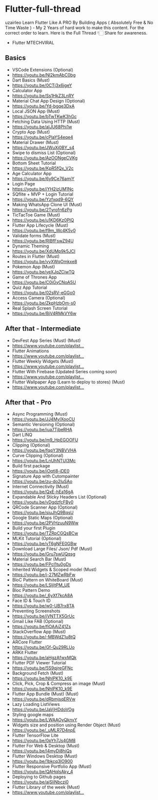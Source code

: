 # Flutter-full-thread
uzairleo
Learn Flutter Like A PRO By Building Apps ( Absolutely Free & No Time Waste ) - My 2 Years of hard work to make this content. For the correct order to learn. Here is the Full Thread 👇🏻 Share for awareness.

 - Flutter MTECHVIRAL
 ## Basics
 - VSCode Extensions (Optional)
 - https://youtu.be/Nl2kmAbC0bg
 - Dart Basics (Must)
 - https://youtu.be/0CTj3x6jgeY
 - Calculator App
 - https://youtu.be/Ss1HkZ3LnRY
 - Material Chat App Design (Optional)
 - https://youtu.be/Yd-bgqe3DxA
 - Local JSON App (Must)
 - https://youtu.be/bTwTKwK3hGc
 - Fetching Data Using HTTP (Must)
 - https://youtu.be/aIJU68Phi1w
 - Crypto App (Must)
 - https://youtu.be/cPlaYS4eqe4
 - Material Drawer (Must)
 - https://youtu.be/JWuXj0BY_s4
 - Swipe to dismiss List (Optional)
 - https://youtu.be/AzOONgeCVKg
 - Bottom Sheet Tutorial
 - https://youtu.be/KpR5fQx_V2c
 - Age Calculator App
 - https://youtu.be/6y9Ce76amjY
 - Login Page
 - https://youtu.be/iYH2jzUM1Nc
 - SQflite + MVP + Login Tutorial
 - https://youtu.be/Yzfxqd9-6QY
 - Making WhatsApp Clone UI (Must)
 - https://youtu.be/2Tyrofn6zPg
 - TicTacToe Game (Must)
 - https://youtu.be/u1KD6Kz0PIQ
 - Flutter App Lifecycle (Must)
 - https://youtu.be/f9m_Wc4K5v0
 - Validate forms (Must)
 - https://youtu.be/RlBfFswZ94U
 - Dynamic Theming
 - https://youtu.be/XdUMp9k5JCI
 - Routes in Flutter (Must)
 - https://youtu.be/vyXWqOmkxe8
 - Pokemon App (Must)
 - https://youtu.be/yeXJqZCiwTQ
 - Game of Thrones App
 - https://youtu.be/C0iGyCNoA5U
 - Quiz App Tutorial
 - https://youtu.be/02sRV-eGGo0
 - Access Camera (Optional)
 - https://youtu.be/ZkpHzbOm-s0
 - Real Splash Screen Tutorial
 - https://youtu.be/BjV4RMkVY6w
 ## After that - Intermediate
 - DevFest App Series (Must) (Must)
 - https://www.youtube.com/playlist…
 - Flutter Animations
 - https://www.youtube.com/playlist…
 - Flutter Weekly Widgets (Must)
 - https://www.youtube.com/playlist…
 - Flutter With Firebase (Updated Series coming soon)
 - https://www.youtube.com/playlist…
 - Flutter Wallpaper App (Learn to deploy to stores) (Must)
 - https://www.youtube.com/playlist…
 ## After that - Pro
 - Async Programming (Must)
 - https://youtu.be/JJ4MvlXooCU
 - Semantic Versioning (Optional)
 - https://youtu.be/iua7TjbeRHA
 - Dart LINQ
 - https://youtu.be/m9_HpEGOOFU
 - Clipping (Optional)
 - https://youtu.be/fqqY3NBVVHA
 - Curve Clipping (Optional)
 - https://youtu.be/LnUhNTUl3Mc
 - Build first package
 - https://youtu.be/iOqtl8-iDE0
 - Signature App with Cutompainter
 - https://youtu.be/zu-do2luSAo
 - Internet Connectivity (Must)
 - https://youtu.be/QxE-hEa16gA
 - Expandable And Sticky Headers List (Optional)
 - https://youtu.be/vDgdzfcFBy0
 - QRCode Scanner App (Optional)
 - https://youtu.be/siuJhQ9BqsU
 - Google Static Maps (Optional)
 - https://youtu.be/2PVHzuuN9Ww 
 - Build your first Plugin
 - https://youtu.be/TZRpCGQsBCw
 - MLKit Tutorial (Optional)
 - https://youtu.be/vT6gNFE0GBw
 - Download Large Files/ Json/ Pdf (Must)
 - https://youtu.be/Gru7swUQqsg
 - Material Search Bar (Must)
 - https://youtu.be/FPcl1tu0gDs
 - Inherited Widgets & Scoped model (Must)
 - https://youtu.be/j-27MZwRbFw
 - BloC Pattern on WhiteBoard (Must)
 - https://youtu.be/LSljItPM_UE
 - Bloc Pattern Demo
 - https://youtu.be/_6yXf7kcA8A
 - Face ID & Touch ID
 - https://youtu.be/w0-UB7rx8TA
 - Preventing Screenshots
 - https://youtu.be/iVNTTX5GrUc
 - Gmail Like FAB (Optional)
 - https://youtu.be/fiOAAiZ41Zs
 - StackOverflow App (Must)
 - https://youtu.be/-MBWdZ1u8tQ
 - ARCore Flutter
 - https://youtu.be/Gf-Qu29RLUo
 - ARKit Flutter
 - https://youtu.be/aHgzAfwxMQk
 - Flutter PDF Viewer Tutorial
 - https://youtu.be/5S9qjreGFNc
 - Background Fetch (Must)
 - https://youtu.be/NhlPK10_k9E
 - Click, Pick, Crop & Compress an image (Must)
 - https://youtu.be/NhlPK10_k9E
 - Flutter App Bundle (Must) (Must)
 - https://youtu.be/dRbmjsqERVw
 - Lazy Loading ListViews
 - https://youtu.be/JaVjHDdoVOg
 - Styling google maps
 - https://youtu.be/LWAAOyQknvY
 - Widgets size and position using Render Object (Must)
 - https://youtu.be/_uMLR7D4npE
 - Flutter TensorFlow Lite
 - https://youtu.be/0pYh7Js4GM8
 - Flutter For Web & Desktop (Must)
 - https://youtu.be/l4myDi8hiQs
 - Flutter Windows Desktop (Must)
 - https://youtu.be/1bkcq3lO900
 - Flutter Responsive Portfolio App (Must)
 - https://youtu.be/QAHqlsAky_4
 - Deploying to Github pages
 - https://youtu.be/ajSliNbczi0
 - Flutter Library of the week (Must)
 - https://www.youtube.com/playlist…
